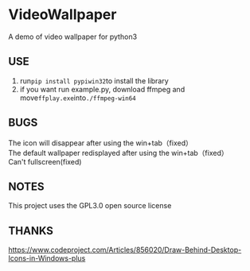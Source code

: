# VideoWallpaper  
A demo of video wallpaper for python3  

## USE  
1. run`pip install pypiwin32`to install the library  
2. if you want run example.py, download ffmpeg and move`ffplay.exe`into`./ffmpeg-win64`  

## BUGS  
The icon will disappear after using the win+tab（fixed）  
The default wallpaper redisplayed after using the win+tab（fixed）  
Can't fullscreen(fixed)

## NOTES  
This project uses the GPL3.0 open source license 

## THANKS  
https://www.codeproject.com/Articles/856020/Draw-Behind-Desktop-Icons-in-Windows-plus 
